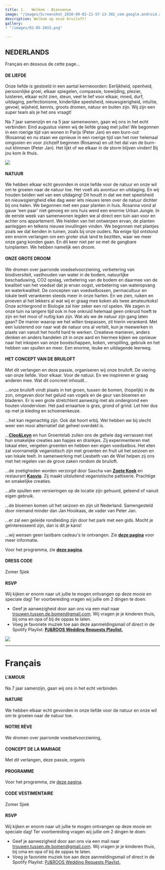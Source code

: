 ```yaml
---
title: 1.   Welkom - Bienvenue
image: "/images/Screenshot_2020-09-02-21-57-13-302_com.google.android.apps.photos.jpg"
description: Welkom op onze bruiloft!
gallery:
- "/images/02-05-2015.png"

---
```

## NEDERLANDS

Français en dessous de cette page...

#### DE LIEFDE

Onze liefde is gestoeld in een aantal kernwoorden: Eerlijkheid, openheid, persoonlijke groei, elkaar spiegelen, compassie, toewijding, plezier, luisteren, elkaar echt zien, steun, veel te lief voor elkaar, moed, durf, uitdaging, perfectionisme, kinderlijke speelsheid, nieuwsgierigheid, intuïtie, gevoel, wijsheid, kennis, groots dromen, natuur en buiten zijn. Wij zijn een super team als je het ons vraagt!

Na 7 jaar samenzijn en na 5 jaar samenwonen, gaan wij ons in het echt verbinden: Eind augustus vieren wij de liefde graag met jullie! We begonnen in een roerige tijd van wonen in Parijs (Peter Jan) en een burn-out (Rosanna) en nu staan we opnieuw in een roerige tijd van het roer helemaal omgooien en voor zichzelf beginnen (Rosanna) en uit het dal van de burn-out klimmen (Peter Jan). Het lijkt of we elkaar in de storm blijven vinden! Bij jou kom ik thuis.

![](/images/02-05-2015.png)

#### NATUUR

We hebben elkaar echt gevonden in onze liefde voor de natuur en onze wil om te groeien naar de natuur toe. Het voelt als avontuur en uitdaging. En wij houden beiden wel van een uitdaging! Dit houdt in dat we met speelsheid en nieuwsgierigheid elke dag weer iets nieuws leren over de natuur dichter bij ons halen. We begonnen met een paar planten in huis. Rosanna vond al gauw 'een paar' niet genoeg en ons huis werd een enorme Urban Jungle. In de eerste week van samenwonen legden we al direct een tuin aan voor en achter ons appartement. We hielden van het ontwerpen ervan, de planten aanleggen en telkens nieuwe invullingen vinden. We begonnen met plantjes zoals we dat kenden in tuinen, zoals bij onze ouders. Na enige tijd ontstond een enorm verlangen om een groter stuk land te bezitten, waar we meer onze gang konden gaan. En dit keer niet per se met de gangbare tuinplanten. We hebben namelijk een droom.

#### ONZE GROTE DROOM

We dromen over jaarronde voedselvoorziening, verbetering van biodiversiteit, vasthouden van water in de bodem, natuurlijke beschaduwing, CO2 opslag, verbetering van de bodem en daarmee van de kwaliteit van het voedsel dat je ervan oogst, verbetering van wateropvang en waterkwaliteit. De concepten van voedselbossen, permacultuur en lokale teelt verankeren steeds meer in onze harten. En we zien, ruiken en proeven al het lekkers al wat wij er graag mee koken als twee amateurkoks! Onze achtergrond in Biologie zal hier zeker een rol spelen. We zagen in onze tuin na langere tijd ook in hoe onkruid helemaal geen onkruid hoeft te zijn en het mooi of nuttig kan zijn. Wat als we de natuur zijn gang laten gaan? De manier waarop we het willen toepassen, zit hierin verankerd. Met een luisterend oor naar wat de natuur ons al vertelt, kun je meewerken in plaats van vanuit het hoofd hard te werken. Creatieve manieren, anders denken en anders handelen zit in onze aard en hiermee kijken we opnieuw naar het inkopen van onze boodschappen, koken, verspilling, gebruik en het hebben van spullen en meer. Een enorme, leuke en uitdagende leerweg.

#### HET CONCEPT VAN DE BRUILOFT

Met dit verlangen en deze passie, organiseren wij onze bruiloft. De viering van onze liefde. Voor elkaar. Voor de natuur. En we inspireren er graag anderen mee. Wat dit concreet inhoudt...

...onze bruiloft vindt plaats in het groen, tussen de bomen, (hopelijk) in de zon, omgeven door het geluid van vogels en de geur van bloemen en bladeren. Er is een grote stretchtent aanwezig met als ondergrond een houten vlondervloer. Het pad ernaartoe is gras, grond of grind. Let hier dus op met je kleding en schoenenkeuze.

...het kan regenachtig zijn. Ook dat hoort erbij. Wel hebben we bij slecht weer een mooi alternatief dat geheel overdekt is.

...[**Cloo&Leyn**](https://cloo-leyn.nl/) en hun Groentelab zullen ons de gehele dag verrassen met hun smakelijke creaties aan hapjes en drankjes. Zij experimenteren met lokaal eten, vergeten groenten en hebben een eigen voedselbos. Het eten zal voornamelijk veganistisch zijn met groenten en fruit uit het seizoen en van lokale teelt. In samenwerking met Liesbeth van de Wiel helpen zij ons met het regelen van de grove zaken rondom de bruiloft.

...de zoetigheden worden verzorgd door Sascha van [**Zoete Koek**](https://www.instagram.com/_zoetekoek/?hl=en) en restaurant [**Kasvio**](https://kasvio.nl/). Zij maakt uitsluitend veganistische pattiserie. Prachtige en smakelijke creaties.

...alle spullen een versieringen op de locatie zijn gehuurd, geleend of vanuit eigen gebruik.

...de bloemen komen uit het seizoen en zijn uit Nederland. Samengesteld door niemand minder dan Jan Hooikaas, de vader van Peter Jan.

...er zal een geleide rondleiding zijn door het park met een gids. Mocht je geïnteresseerd zijn, dan is dit je kans!

...wij wensen geen tastbare cadeau's te ontvangen. Zie [**deze pagina**](https://peterjanrosanna.netlify.app/post/post-4/) voor meer informatie.

Voor het programma, zie [**deze pagina**](https://peterjanrosanna.netlify.app/post/post-10/ "Programma").

#### DRESS CODE

Zomer Sjiek

#### RSVP

Wij kijken er enorm naar uit jullie te mogen ontvangen op deze mooie en speciale dag! Ter voorbereiding vragen wij jullie om 2 dingen te doen:

* Geef je aanwezigheid door aan ons via een mail naar trouwen.tussen.de.bomen@gmail.com. Wij vragen je je kinderen thuis, bij oma en opa of bij de oppas te laten.
* Voeg je favoriete muziek toe aan deze aanmeldingsmail of direct in de Spotify Playlist: [**PJ&ROOS Wedding Requests Playlist**.](https://open.spotify.com/playlist/0GHY1fGdvU6bQpLyV5RMff?si=ecaee2e2e45f427f&pt=36ed066f167081f083351141ed6e3d3c "PJ&ROOS Wedding Requests Playlist")

![](/images/img_20220515_174756.jpg)

***

# Français

#### L'AMOUR

Na 7 jaar samenzijn, gaan wij ons in het echt verbinden.

#### NATURE

We hebben elkaar echt gevonden in onze liefde voor de natuur en onze wil om te groeien naar de natuur toe.

#### NOTRE RÈVE

We dromen over jaarronde voedselvoorziening,

#### CONCEPT DE LA MARIAGE

Met dit verlangen, deze passie, organis

#### PROGRAMME

Voor het programma, zie [deze pagina](https://peterjanrosanna.netlify.app/post/post-10/).

#### CODE VESTIMENTAIRE

Zomer Sjiek

#### RSVP

Wij kijken er enorm naar uit jullie te mogen ontvangen op deze mooie en speciale dag! Ter voorbereiding vragen wij jullie om 2 dingen te doen:

* Geef je aanwezigheid door aan ons via een mail naar trouwen.tussen.de.bomen@gmail.com. Wij vragen je je kinderen thuis, bij oma en opa of bij de oppas te laten.
* Voeg je favoriete muziek toe aan deze aanmeldingsmail of direct in de Spotify Playlist: [PJ&ROOS Wedding Requests Playlist.](https://open.spotify.com/playlist/0GHY1fGdvU6bQpLyV5RMff?si=ecaee2e2e45f427f&pt=36ed066f167081f083351141ed6e3d3c)